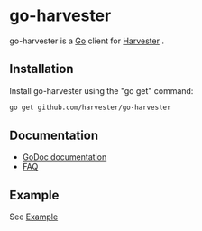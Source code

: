 # go-harvester

go-harvester is a [Go](http://golang.org/) client for [Harvester](https://github.com/harvester/harvester) .


## Installation
Install go-harvester using the "go get" command:

```bash
go get github.com/harvester/go-harvester
```

## Documentation
- [GoDoc documentation](https://godoc.org/github.com/harvester/go-harvester)
- [FAQ](https://github.com/harvester/go-harvester/wiki/FAQ)

## Example
See [Example](https://github.com/harvester/go-harvester/blob/main/example)